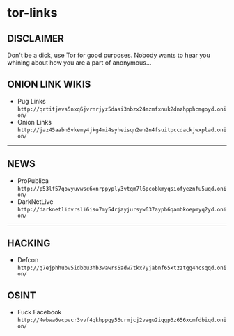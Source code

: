 # tor-links
## DISCLAIMER
Don't be a dick, use Tor for good purposes. Nobody wants to hear you whining about how you are a part of anonymous...

## ONION LINK WIKIS
- Pug Links `http://qrtitjevs5nxq6jvrnrjyz5dasi3nbzx24mzmfxnuk2dnzhpphcmgoyd.onion/`
- Onion Links `http://jaz45aabn5vkemy4jkg4mi4syheisqn2wn2n4fsuitpccdackjwxplad.onion/`
---
## NEWS
- ProPublica `http://p53lf57qovyuvwsc6xnrppyply3vtqm7l6pcobkmyqsiofyeznfu5uqd.onion/`
- DarkNetLive `http://darknetlidvrsli6iso7my54rjayjursyw637aypb6qambkoepmyq2yd.onion/`
---

## HACKING
- Defcon `http://g7ejphhubv5idbbu3hb3wawrs5adw7tkx7yjabnf65xtzztgg4hcsqqd.onion/`

## OSINT
- Fuck Facebook `http://4wbwa6vcpvcr3vvf4qkhppgy56urmjcj2vagu2iqgp3z656xcmfdbiqd.onion/`
